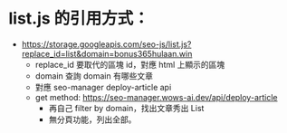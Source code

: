 # list.js 的引用方式：
- https://storage.googleapis.com/seo-js/list.js?replace_id=list&domain=bonus365hulaan.win
  - replace_id 要取代的區塊 id，對應 html 上顯示的區塊
  - domain 查詢 domain 有哪些文章
  - 對應 seo-manager deploy-article api
  - get method: https://seo-manager.wows-ai.dev/api/deploy-article
    - 再自己 filter by domain，找出文章秀出 List
    - 無分頁功能，列出全部。